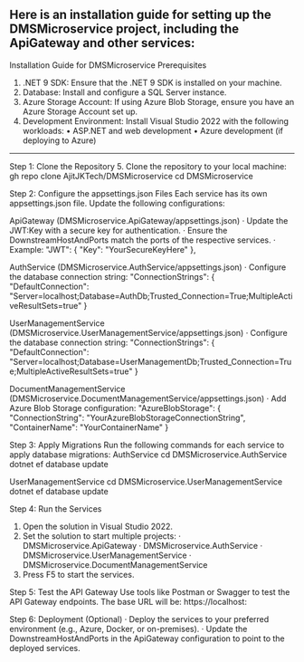 Here is an installation guide for setting up the DMSMicroservice project, including the ApiGateway and other services:
---
Installation Guide for DMSMicroservice
Prerequisites
1.	.NET 9 SDK: Ensure that the .NET 9 SDK is installed on your machine.
2.	Database: Install and configure a SQL Server instance.
3.	Azure Storage Account: If using Azure Blob Storage, ensure you have an Azure Storage Account set up.
4.	Development Environment: Install Visual Studio 2022 with the following workloads:
•	ASP.NET and web development
•	Azure development (if deploying to Azure)
---
Step 1: Clone the Repository
5.	Clone the repository to your local machine:
 gh repo clone AjitJKTech/DMSMicroservice
 cd DMSMicroservice

Step 2: Configure the appsettings.json Files
Each service has its own appsettings.json file. Update the following configurations:

ApiGateway (DMSMicroservice.ApiGateway/appsettings.json)
·	Update the JWT:Key with a secure key for authentication.
·	Ensure the DownstreamHostAndPorts match the ports of the respective services.
·	Example:
  "JWT": {
    "Key": "YourSecureKeyHere"
  },
  
AuthService (DMSMicroservice.AuthService/appsettings.json)
·	Configure the database connection string:
  "ConnectionStrings": {
    "DefaultConnection": "Server=localhost;Database=AuthDb;Trusted_Connection=True;MultipleActiveResultSets=true"
  }





UserManagementService (DMSMicroservice.UserManagementService/appsettings.json)
·	Configure the database connection string:
  "ConnectionStrings": {
    "DefaultConnection": "Server=localhost;Database=UserManagementDb;Trusted_Connection=True;MultipleActiveResultSets=true"
  }
  
  DocumentManagementService (DMSMicroservice.DocumentManagementService/appsettings.json)
·	Add Azure Blob Storage configuration:
  "AzureBlobStorage": {
    "ConnectionString": "YourAzureBlobStorageConnectionString",
    "ContainerName": "YourContainerName"
  }
  
Step 3: Apply Migrations
Run the following commands for each service to apply database migrations:
AuthService
cd DMSMicroservice.AuthService
dotnet ef database update

UserManagementService
cd DMSMicroservice.UserManagementService
dotnet ef database update

Step 4: Run the Services
1.	Open the solution in Visual Studio 2022.
2.	Set the solution to start multiple projects:
·	DMSMicroservice.ApiGateway
·	DMSMicroservice.AuthService
·	DMSMicroservice.UserManagementService
·	DMSMicroservice.DocumentManagementService
3.	Press F5 to start the services.

Step 5: Test the API Gateway
Use tools like Postman or Swagger to test the API Gateway endpoints. The base URL will be:
https://localhost:<ApiGatewayPort>

Step 6: Deployment (Optional)
·	Deploy the services to your preferred environment (e.g., Azure, Docker, or on-premises).
·	Update the DownstreamHostAndPorts in the ApiGateway configuration to point to the deployed services.


